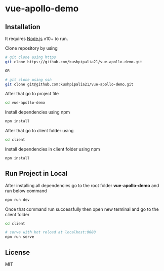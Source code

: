 # vue-apollo-demo

## Installation

It requires [Node.js](https://nodejs.org/) v10+ to run.

Clone repository by using 
``` bash
# git clone using https
git clone https://github.com/kushpipalia21/vue-apollo-demo.git

OR 

# git clone using ssh
git clone git@github.com:kushpipalia21/vue-apollo-demo.git
```

After that go to project file
``` bash
cd vue-apollo-demo
```

Install dependencies using npm
``` bash
npm install
```

After that go to client folder using 
``` bash
cd client
```

Install dependencies in client folder using npm
``` bash
npm install
```

## Run Project in Local

After installing all dependencies go to the root folder **vue-apollo-demo** and run below command
``` bash
npm run dev
```

Once that command run successfully then open new terminal and go to the client folder
``` bash
cd client

# serve with hot reload at localhost:8080
npm run serve
```

## License

MIT